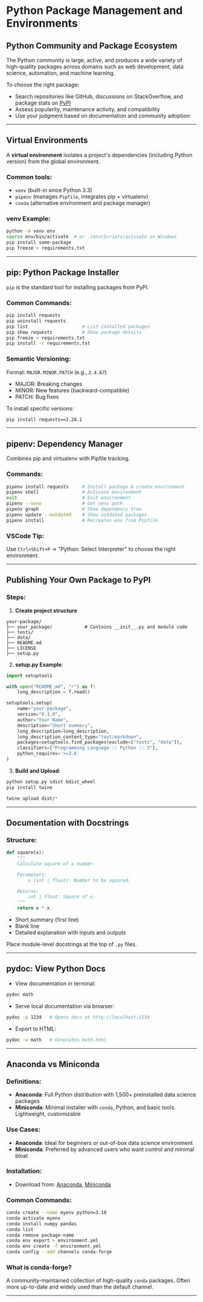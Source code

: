 # Python Package Management and Environments

## Python Community and Package Ecosystem
The Python community is large, active, and produces a wide variety of high-quality packages across domains such as web development, data science, automation, and machine learning.

To choose the right package:
- Search repositories like GitHub, discussions on StackOverflow, and package stats on [PyPI](https://pypi.org)
- Assess popularity, maintenance activity, and compatibility
- Use your judgment based on documentation and community adoption

---

## Virtual Environments
A **virtual environment** isolates a project's dependencies (including Python version) from the global environment.

### Common tools:
- `venv` (built-in since Python 3.3)
- `pipenv` (manages `Pipfile`, integrates pip + virtualenv)
- `conda` (alternative environment and package manager)

### venv Example:
```bash
python -m venv env
source env/bin/activate  # or .\env\Scripts\activate on Windows
pip install some-package
pip freeze > requirements.txt
```

---

## pip: Python Package Installer
`pip` is the standard tool for installing packages from PyPI.

### Common Commands:
```bash
pip install requests
pip uninstall requests
pip list                    # List installed packages
pip show requests           # Show package details
pip freeze > requirements.txt
pip install -r requirements.txt
```

### Semantic Versioning:
Format: `MAJOR.MINOR.PATCH` (e.g., `2.4.67`)
- MAJOR: Breaking changes
- MINOR: New features (backward-compatible)
- PATCH: Bug fixes

To install specific versions:
```bash
pip install requests==2.28.1
```

---

## pipenv: Dependency Manager
Combines pip and virtualenv with Pipfile tracking.

### Commands:
```bash
pipenv install requests     # Install package & create environment
pipenv shell                # Activate environment
exit                        # Exit environment
pipenv --venv               # Get venv path
pipenv graph                # Show dependency tree
pipenv update --outdated    # Show outdated packages
pipenv install              # Recreates env from Pipfile
```

### VSCode Tip:
Use `Ctrl+Shift+P` → "Python: Select Interpreter" to choose the right environment.

---

## Publishing Your Own Package to PyPI

### Steps:
1. **Create project structure**
```
your-package/
├── your_package/            # Contains __init__.py and module code
├── tests/
├── data/
├── README.md
├── LICENSE
├── setup.py
```

2. **setup.py Example**:
```python
import setuptools

with open("README.md", "r") as f:
    long_description = f.read()

setuptools.setup(
    name="your-package",
    version="0.1.0",
    author="Your Name",
    description="Short summary",
    long_description=long_description,
    long_description_content_type="text/markdown",
    packages=setuptools.find_packages(exclude=["tests", "data"]),
    classifiers=["Programming Language :: Python :: 3"],
    python_requires='>=3.6'
)
```

3. **Build and Upload**:
```bash
python setup.py sdist bdist_wheel
pip install twine

twine upload dist/*
```

---

## Documentation with Docstrings

### Structure:
```python
def square(x):
    """
    Calculate square of a number.

    Parameters:
        x (int | float): Number to be squared.

    Returns:
        int | float: Square of x.
    """
    return x * x
```

- Short summary (first line)
- Blank line
- Detailed explanation with inputs and outputs

Place module-level docstrings at the top of `.py` files.

---

## pydoc: View Python Docs

- View documentation in terminal:
```bash
pydoc math
```

- Serve local documentation via browser:
```bash
pydoc -p 1234   # Opens docs at http://localhost:1234
```

- Export to HTML:
```bash
pydoc -w math   # Generates math.html
```

---

## Anaconda vs Miniconda

### Definitions:
- **Anaconda**: Full Python distribution with 1,500+ preinstalled data science packages
- **Miniconda**: Minimal installer with `conda`, Python, and basic tools. Lightweight, customizable

### Use Cases:
- **Anaconda**: Ideal for beginners or out-of-box data science environment
- **Miniconda**: Preferred by advanced users who want control and minimal bloat

### Installation:
- Download from: [Anaconda](https://www.anaconda.com), [Miniconda](https://docs.conda.io/en/latest/miniconda.html)

### Common Commands:
```bash
conda create --name myenv python=3.10
conda activate myenv
conda install numpy pandas
conda list
conda remove package-name
conda env export > environment.yml
conda env create -f environment.yml
conda config --add channels conda-forge
```

### What is conda-forge?
A community-maintained collection of high-quality `conda` packages. Often more up-to-date and widely used than the default channel.

---
